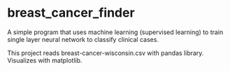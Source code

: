 # breast_cancer_finder
A simple program that uses machine learning (supervised learning) to train single layer neural network to classify clinical cases.

This project reads breast-cancer-wisconsin.csv with pandas library.
Visualizes with matplotlib.
